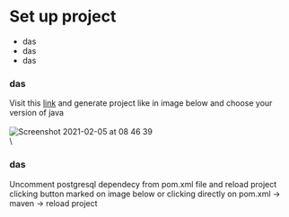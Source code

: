 # Set up project
* das
* das
* das

### das
Visit this [link](https://start.spring.io) and generate project like in image below and choose your version of java\
\
![Screenshot 2021-02-05 at 08 46 39](https://user-images.githubusercontent.com/53497782/107004568-c6027980-678e-11eb-8c0e-206ad63b27bf.png)
\
\
### das
Uncomment postgresql dependecy from pom.xml file and reload project clicking button marked on image below or clicking directly on pom.xml -> maven -> reload project
